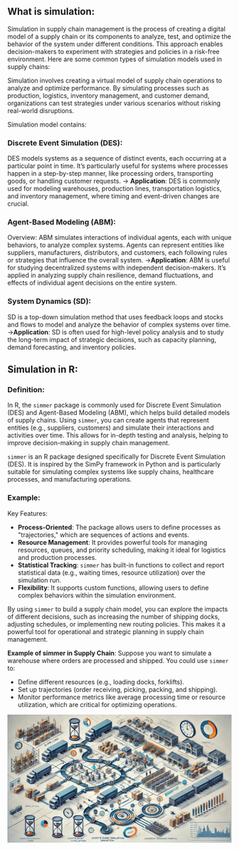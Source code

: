 ## What is simulation:
Simulation in supply chain management is the process of creating a digital model of a supply chain or its components to analyze, test, and optimize the behavior of the system under different conditions. This approach enables decision-makers to experiment with strategies and policies in a risk-free environment. Here are some common types of simulation models used in supply chains:

Simulation involves creating a virtual model of supply chain operations to analyze and optimize performance. By simulating processes such as production, logistics, inventory management, and customer demand, organizations can test strategies under various scenarios without risking real-world disruptions.

Simulation model contains:
### Discrete Event Simulation (DES):
DES models systems as a sequence of distinct events, each occurring at a particular point in time. It’s particularly useful for systems where processes happen in a step-by-step manner, like processing orders, transporting goods, or handling customer requests.
-> **Application**: DES is commonly used for modeling warehouses, production lines, transportation logistics, and inventory management, where timing and event-driven changes are crucial.

### Agent-Based Modeling (ABM):
Overview: ABM simulates interactions of individual agents, each with unique behaviors, to analyze complex systems. Agents can represent entities like suppliers, manufacturers, distributors, and customers, each following rules or strategies that influence the overall system.
->**Application**: ABM is useful for studying decentralized systems with independent decision-makers. It’s applied in analyzing supply chain resilience, demand fluctuations, and effects of individual agent decisions on the entire system.

### System Dynamics (SD):
SD is a top-down simulation method that uses feedback loops and stocks and flows to model and analyze the behavior of complex systems over time.
->**Application**: SD is often used for high-level policy analysis and to study the long-term impact of strategic decisions, such as capacity planning, demand forecasting, and inventory policies.

## Simulation in R:
### Definition:
In R, the `simmer` package is commonly used for Discrete Event Simulation (DES) and Agent-Based Modeling (ABM), which helps build detailed models of supply chains. Using `simmer`, you can create agents that represent entities (e.g., suppliers, customers) and simulate their interactions and activities over time. This allows for in-depth testing and analysis, helping to improve decision-making in supply chain management.

`simmer` is an R package designed specifically for Discrete Event Simulation (DES). It is inspired by the SimPy framework in Python and is particularly suitable for simulating complex systems like supply chains, healthcare processes, and manufacturing operations.

### Example:
Key Features:
  - **Process-Oriented**: The package allows users to define processes as "trajectories," which are sequences of actions and events.
  - **Resource Management**: It provides powerful tools for managing resources, queues, and priority scheduling, making it ideal for logistics and production processes.
  - **Statistical Tracking**: `simmer` has built-in functions to collect and report statistical data (e.g., waiting times, resource utilization) over the simulation run.
  - **Flexibility**: It supports custom functions, allowing users to define complex behaviors within the simulation environment.

By using `simmer` to build a supply chain model, you can explore the impacts of different decisions, such as increasing the number of shipping docks, adjusting schedules, or implementing new routing policies. This makes it a powerful tool for operational and strategic planning in supply chain management.

**Example of simmer in Supply Chain**:
  Suppose you want to simulate a warehouse where orders are processed and shipped. You could use `simmer` to:
  - Define different resources (e.g., loading docks, forklifts).
  - Set up trajectories (order receiving, picking, packing, and shipping).
  - Monitor performance metrics like average processing time or resource utilization, which are critical for optimizing operations.

![](img/background.jpg)
